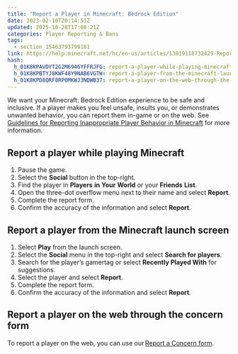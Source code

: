 ```yaml
---
title: "Report a Player in Minecraft: Bedrock Edition"
date: 2023-02-10T20:14:51Z
updated: 2025-10-28T17:08:21Z
categories: Player Reporting & Bans
tags:
  - section_15463793799181
link: https://help.minecraft.net/hc/en-us/articles/13019118732429-Report-a-Player-in-Minecraft-Bedrock-Edition
hash:
  h_01K8KPAVDYT2G2M6946YFFRJFG: report-a-player-while-playing-minecraft
  h_01K8KPBTYJ8KWF48Y9NAB6VGTW: report-a-player-from-the-minecraft-launch-screen
  h_01K8KPD8QRF8RP0MKWJ3NDWB37: report-a-player-on-the-web-through-the-concern-form
---
```


We want your Minecraft: Bedrock Edition experience to be safe and inclusive. If a player makes you feel unsafe, insults you, or demonstrates unwanted behavior, you can report them in-game or on the web. See [Guidelines for Reporting Inappropriate Player Behavior in Minecraft](./Guidelines-for-Reporting-Inappropriate-Player-Behavior-in-Minecraft.md) for more information.

## Report a player while playing Minecraft

1.  Pause the game.
2.  Select the **Social** button in the top-right.
3.  Find the player in **Players** **in** **Your** **World** or your **Friends** **List**.
4.  Open the three-dot overflow menu next to their name and select **Report**.
5.  Complete the report form.
6.  Confirm the accuracy of the information and select **Report**.

## Report a player from the Minecraft launch screen

1.  Select **Play** from the launch screen.
2.  Select the **Social** menu in the top-right and select **Search for players**.
3.  Search for the player’s gamertag or select **Recently Played With** for suggestions.
4.  Select the player and select **Report**.
5.  Complete the report form.
6.  Confirm the accuracy of the information and select **Report**.

## Report a player on the web through the concern form

To report a player on the web, you can use our [Report a Concern form](https://help.minecraft.net/hc/en-us/requests/new?ticket_form_id=4416074743565).
